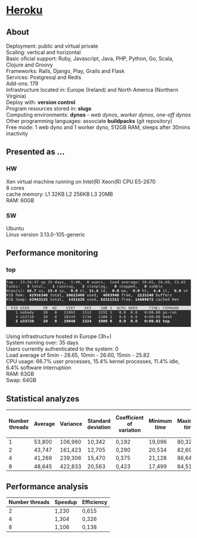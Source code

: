 # [Heroku](https://www.heroku.com/)

## About

Deployment: public and virtual private\
Scaling: vertical and horizontal\
Basic oficial support: Ruby, Javascript, Java, PHP, Python, Go, Scala, Clojure and Groovy\
Frameworks: Rails, Django, Play, Grails and Flask\
Services: Postgresql and Redis\
Add-ons: 179\
Infrastructure located in: Europe (Ireland) and North America (Northern Virginia)\
Deploy with: **version control**\
Program resources stored in: **slugs**\
Computing environments: **dynos** - *web dynos*, *worker dynos*, *one-off dynos*\
Other programming languages: associate **buildpacks** (git repository)\
Free mode: 1 web dyno and 1 worker dyno, 512GB RAM, sleeps after 30mins inactivity 

## Presented as ...

### HW
Xen virtual machine running on Intel(R) Xeon(R) CPU E5-2670\
8 cores\
cache memory: L1 32KB  L2 256KB  L3 20MB\
RAM: 60GB 

### SW
Ubuntu\
Linux version 3.13.0-105-generic

## Performance monitoring

### top

![topheroku](topheroku.png?raw=true "top")

Using infrastructure hosted in Europe (3h+)\
System running over: 35 days\
Users currently authenticated to the system: 0\
Load average of 5min - 28.65, 10min - 26.60, 15min - 25.82\
CPU usage: 66.7% user processes, 15.4% kernel processes, 11.4% idle, 6.4% software interruption\
RAM: 63GB\
Swap: 64GB
<!--- Provavelmente sem acesso a essa info ---->
 <!--- Wa, tempo para I/O: tempo de CPU esperando a conclusão de operação de entrada/saída no disco (I/O) 
* hi: CPU tempo servindo interrupções de hardware - tem acesso? ---->

## Statistical analyzes
|Number threads | Average | Variance | Standard deviation | Coefficient of variation | Minimum time | Maximum time | Margin of error (99%) |
|------ | ------- | -------- | ------------------ | ------------------------ | ------------ | ------------ |------------------------ |
| 1 | 53,800 | 106,960 | 10,342 | 0,192 | 19,096 | 80,329 | 3,806 |
| 2 | 43,747 | 161,423 | 12,705 | 0,290 | 20,534 | 82,698 | 4,675 |
| 4 | 41,269 | 239,306 | 15,470 | 0,375 | 21,128 | 86,640 | 5,692 |
| 8 | 48,645 | 422,833 | 20,563 | 0,423 | 17,499 | 84,516 | 7,567 |

## Performance analysis

| Number threads | Speedup | Efficiency | 
|--------------- | ------- | ---------- |
| 2 | 1,230 | 0,615 |
| 4 | 1,304 | 0,326 |
| 8 | 1,106 | 0,138 |
